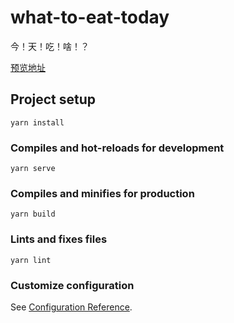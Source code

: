 # what-to-eat-today

今！天！吃！啥！？

[预览地址](https://zoudingyi.github.io/what-to-eat-today/)

## Project setup

```
yarn install
```

### Compiles and hot-reloads for development

```
yarn serve
```

### Compiles and minifies for production

```
yarn build
```

### Lints and fixes files

```
yarn lint
```

### Customize configuration

See [Configuration Reference](https://cli.vuejs.org/config/).
